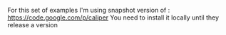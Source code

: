 For this set of examples I'm using snapshot version of :
https://code.google.com/p/caliper
You need to install it locally until they release a version